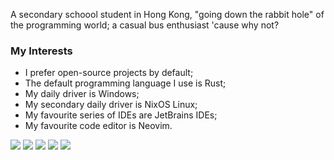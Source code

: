 A secondary schoool student in Hong Kong, "going down the rabbit hole" of the programming world; a casual bus enthusiast 'cause why not?

### My Interests
- I prefer open-source projects by default;
- The default programming language I use is Rust;
- My daily driver is Windows;
- My secondary daily driver is NixOS Linux;
- My favourite series of IDEs are JetBrains IDEs;
- My favourite code editor is Neovim.

![](https://github-profile-summary-cards.vercel.app/api/cards/profile-details?username=HTG-YT&theme=github_dark)
![](https://github-profile-summary-cards.vercel.app/api/cards/repos-per-language?username=HTG-YT&theme=github_dark)
![](https://github-profile-summary-cards.vercel.app/api/cards/most-commit-language?username=HTG-YT&theme=github_dark)
![](https://github-profile-summary-cards.vercel.app/api/cards/stats?username=HTG-YT&theme=github_dark)
![](https://github-profile-summary-cards.vercel.app/api/cards/productive-time?username=HTG-YT&theme=github_dark)
